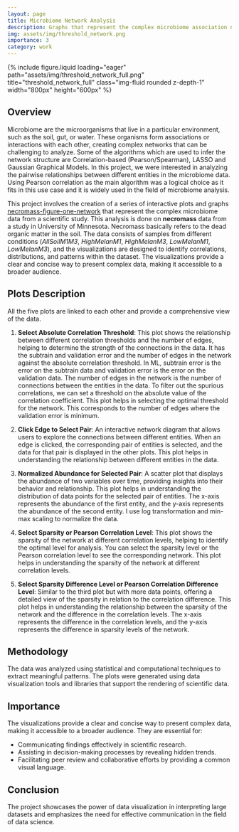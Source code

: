 ```yaml
---
layout: page
title: Microbiome Network Analysis
description: Graphs that represent the complex microbiome association network.
img: assets/img/threshold_network.png
importance: 3
category: work
---
```


<div class="row">
    <div class="col-sm mt-3 mt-md-0">
        {% include figure.liquid loading="eager" path="assets/img/threshold_network_full.png" title="threshold_network_full" class="img-fluid rounded z-depth-1" width="800px" height="600px" %}
    </div>
</div>

## Overview
Microbiome are the microorganisms that live in a particular environment, such as the soil, gut, or water. 
These organisms form associations or interactions with each other, creating complex networks that can be challenging to analyze.
Some of the algorithms which are used to infer the network structure are Correlation-based (Pearson/Spearman), LASSO and Gaussian Graphical Models.
In this project, we were interested in analyzing the pairwise relationships between different entities in the microbiome data.
Using Pearson correlation as the main algorithm was a logical choice as it fits in this use case and it is widely used in the field of microbiome analysis.

This project involves the creation of a series of interactive plots and graphs [necromass-figure-one-network](https://engineerdanny.github.io/EngineerDanny-necromass-figure-one-network/) that represent the complex microbiome data from a scientific study.
This analysis is done on **necromass** data from a study in University of Minnesota.
Necromass basically refers to the dead organic matter in the soil.
The data consists of samples from different conditions (*AllSoilM1M3*, *HighMelanM1*, *HighMelanM3*, *LowMelanM1*, *LowMelanM3*), and the visualizations are designed to identify correlations, distributions, and patterns within the dataset.
The visualizations provide a clear and concise way to present complex data, making it accessible to a broader audience.

## Plots Description
All the five plots are linked to each other and provide a comprehensive view of the data.
1. **Select Absolute Correlation Threshold**: This plot shows the relationship between different correlation thresholds and the number of edges, helping to determine the strength of the connections in the data.
It has the subtrain and validation error and the number of edges in the network against the absolute correlation threshold.
In ML, subtrain error is the error on the subtrain data and validation error is the error on the validation data.
The number of edges in the network is the number of connections between the entities in the data.
To filter out the spurious correlations, we can set a threshold on the absolute value of the correlation coefficient.
This plot helps in selecting the optimal threshold for the network.
This corresponds to the number of edges where the validation error is minimum.


2. **Click Edge to Select Pair**: An interactive network diagram that allows users to explore the connections between different entities.
When an edge is clicked, the corresponding pair of entities is selected, and the data for that pair is displayed in the other plots.
This plot helps in understanding the relationship between different entities in the data.


3. **Normalized Abundance for Selected Pair**: A scatter plot that displays the abundance of two variables over time, providing insights into their behavior and relationship.
This plot helps in understanding the distribution of data points for the selected pair of entities.
The x-axis represents the abundance of the first entity, and the y-axis represents the abundance of the second entity.
I use log transformation and min-max scaling to normalize the data.


4. **Select Sparsity or Pearson Correlation Level**: This plot shows the sparsity of the network at different correlation levels, helping to identify the optimal level for analysis.
You can select the sparsity level or the Pearson correlation level to see the corresponding network.
This plot helps in understanding the sparsity of the network at different correlation levels.



5. **Select Sparsity Difference Level or Pearson Correlation Difference Level**: Similar to the third plot but with more data points, offering a detailed view of the sparsity in relation to the correlation difference.
This plot helps in understanding the relationship between the sparsity of the network and the difference in the correlation levels.
The x-axis represents the difference in the correlation levels, and the y-axis represents the difference in sparsity levels of the network.



## Methodology
The data was analyzed using statistical and computational techniques to extract meaningful patterns. 
The plots were generated using data visualization tools and libraries that support the rendering of scientific data.

## Importance
The visualizations provide a clear and concise way to present complex data, making it accessible to a broader audience. They are essential for:
- Communicating findings effectively in scientific research.
- Assisting in decision-making processes by revealing hidden trends.
- Facilitating peer review and collaborative efforts by providing a common visual language.

## Conclusion
The project showcases the power of data visualization in interpreting large datasets and emphasizes the need for effective communication in the field of data science.

